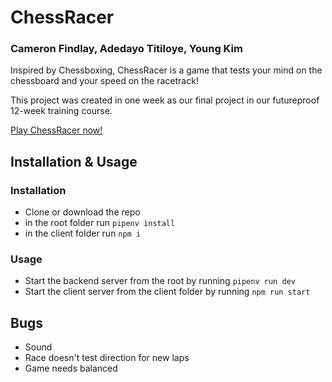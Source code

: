 # ChessRacer
### Cameron Findlay, Adedayo Titiloye, Young Kim
  
Inspired by Chessboxing, ChessRacer is a game that tests your mind on the chessboard and your speed on the racetrack!
 
This project was created in one week as our final project in our futureproof 12-week training course.

[Play ChessRacer now!](https://chessracerz.netlify.app)

## Installation & Usage
### Installation
- Clone or download the repo
- in the root folder run `pipenv install`
- in the client folder run `npm i`

### Usage
- Start the backend server from the root by running `pipenv run dev`
- Start the client server from the client folder by running `npm run start`
 
## Bugs
- Sound
- Race doesn't test direction for new laps
- Game needs balanced
